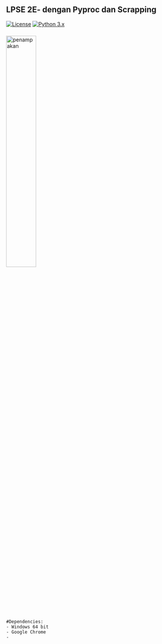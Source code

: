 ## LPSE 2E- dengan Pyproc dan Scrapping

[![License](https://img.shields.io/badge/license-MIT-red.svg)](https://raw.githubusercontent.com/seimpairiyun/LPSE-E2/master/LICENSE) 
[![Python 3.x](https://img.shields.io/badge/python-3.x-yellow.svg)](https://www.python.org/)
###

<img src="https://i.ibb.co/rFgdqDh/LPSE-2E.png" width="40%"  alt="penampakan">

```
#Dependencies: 
- Windows 64 bit
- Google Chrome 
- 
```
